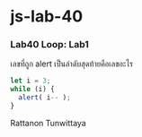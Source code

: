 # js-lab-40
### Lab40 Loop: Lab1
เลขที่ถูก alert เป็นลำดับสุดท้ายคือเลขอะไร
```Javascript
let i = 3;
while (i) {
  alert( i-- );
}
```
Rattanon Tunwittaya
